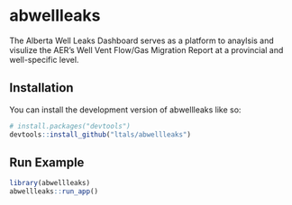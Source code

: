 
<!-- README.md is generated from README.Rmd. Please edit that file -->

# abwellleaks

<!-- badges: start -->
<!-- badges: end -->

The Alberta Well Leaks Dashboard serves as a platform to anaylsis and
visulize the AER’s Well Vent Flow/Gas Migration Report at a provincial
and well-specific level.

## Installation

You can install the development version of abwellleaks like so:

``` r
# install.packages("devtools")
devtools::install_github("ltals/abwellleaks")

```

## Run Example

``` r
library(abwellleaks)
abwellleaks::run_app()
```

